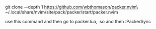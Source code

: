 git clone --depth 1 https://github.com/wbthomason/packer.nvim\
 ~/.local/share/nvim/site/pack/packer/start/packer.nvim

 use this command and then go to packer.lua, :so and then :PackerSync
